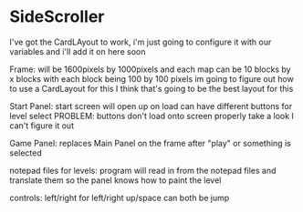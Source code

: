 # SideScroller

I've got the CardLAyout to work, i'm just going to
configure it with our variables and i'll add it on
here soon

Frame:
will be 1600pixels by 1000pixels and each map 
can be 10 blocks by x blocks with each block
being 100 by 100 pixels
im going to figure out how to use a CardLayout
for this I think that's going to be the best
layout for this


Start Panel:
start screen will open up on load
can have different buttons for level select
PROBLEM: buttons don't load onto screen properly
        take a look I can't figure it out

Game Panel:
replaces Main Panel on the frame after "play"
or something is selected

notepad files for levels:
program will read in from the notepad files and
translate them so the panel knows how to paint
the level

controls:
left/right for left/right
up/space can both be jump

